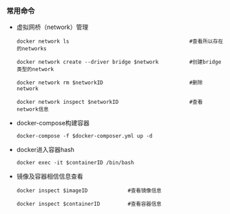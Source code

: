
### 常用命令

- 虚拟网桥（network）管理
    ```
    docker network ls                                       #查看所以存在的networks
  
    docker network create --driver bridge $network          #创建bridge类型的network
  
    docker network rm $networkID                            #删除network
  
    docker network inspect $networkID                       #查看network信息
    ```


- docker-compose构建容器
    ```
    docker-compose -f $docker-composer.yml up -d
    ```


- docker进入容器hash
    ```
    docker exec -it $containerID /bin/bash
    ```


- 镜像及容器相信信息查看
    ```
    docker inspect $imageID             #查看镜像信息
  
    docker inspect $containerID         #查看容器信息
    ```